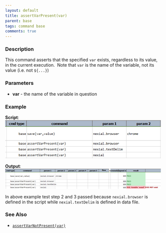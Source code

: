 ```yaml
---
layout: default
title: assertVarPresent(var)
parent: base
tags: command base
comments: true
---
```


### Description
This command asserts that the specified `var` exists, regardless to its value, in the current execution.  
Note that `var` is the name of the variable, not its value (i.e. not `${...}`)


### Parameters
- **var** - the name of the variable in question


### Example
**Script**:<br/>
![](image/assertVarPresent(var)_01.png)

**Output**:
![](image/assertVarPresent(var)_02.png)

In above example test step 2 and 3 passed because `nexial.browser` is defined in the script while 
`nexial.textDelim` is defined in data file. 


### See Also
- [`assertVarNotPresent(var)`](assertVarNotPresent(var))
